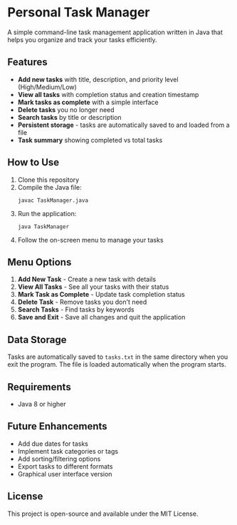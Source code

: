 # Personal Task Manager

A simple command-line task management application written in Java that helps you organize and track your tasks efficiently.

## Features

- **Add new tasks** with title, description, and priority level (High/Medium/Low)
- **View all tasks** with completion status and creation timestamp
- **Mark tasks as complete** with a simple interface
- **Delete tasks** you no longer need
- **Search tasks** by title or description
- **Persistent storage** - tasks are automatically saved to and loaded from a file
- **Task summary** showing completed vs total tasks

## How to Use

1. Clone this repository
2. Compile the Java file:
   ```
   javac TaskManager.java
   ```
3. Run the application:
   ```
   java TaskManager
   ```
4. Follow the on-screen menu to manage your tasks

## Menu Options

1. **Add New Task** - Create a new task with details
2. **View All Tasks** - See all your tasks with their status
3. **Mark Task as Complete** - Update task completion status
4. **Delete Task** - Remove tasks you don't need
5. **Search Tasks** - Find tasks by keywords
6. **Save and Exit** - Save all changes and quit the application

## Data Storage

Tasks are automatically saved to `tasks.txt` in the same directory when you exit the program. The file is loaded automatically when the program starts.

## Requirements

- Java 8 or higher

## Future Enhancements

- Add due dates for tasks
- Implement task categories or tags
- Add sorting/filtering options
- Export tasks to different formats
- Graphical user interface version

## License

This project is open-source and available under the MIT License.
